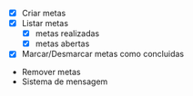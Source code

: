 - [x] Criar metas
- [x] Listar metas
    - [x] metas realizadas
    - [x] metas abertas
- [x] Marcar/Desmarcar metas como concluidas
- Remover metas
- Sistema de mensagem 